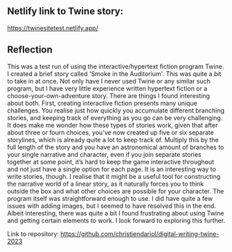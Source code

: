 ## Netlify link to Twine story:
https://twinesitetest.netlify.app/

## Reflection
This was a test run of using the interactive/hypertext fiction program Twine. I created a brief story called 'Smoke in the Auditorium'. This was quite a bit to take in at once. Not only have I never used Twine or any similar such program, but I have very little experience written hypertext fiction or a choose-your-own-adventure story. There are things I found interesting about both. First, creating interactive fiction presents many unique challenges. You realise just how quickly you accumulate different branching stories, and keeping track of everything as you go can be very challenging. It does make me wonder how these types of stories work, given that after about three or fourn choices, you’ve now created up five or six separate storylines, which is already quite a lot to keep track of. Multiply this by the full length of the story and you have an astronomical amount of branches to your single narrative and character, even if you join separate stories together at some point, it’s hard to keep the game interactive throughout and not just have a single option for each page. It is an interesting way to write stories, though. I realise that it might be a useful tool for constructing the narrative world of a linear story, as it naturally forces you to think outside the box and what other choices are possible for your character. 
The program itself was straightforward enough to use. I did have quite a few issues with adding images, but I seemed to have resolved this in the end.  
Albeit interesting, there was quite a bit I found frustrating about using Twine and getting certain elements to work. I look forward to exploring this further. 


Link to repository: https://github.com/christiendariol/digital-writing-twine-2023

